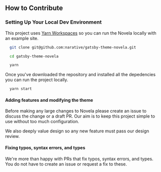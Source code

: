 ## How to Contribute

### Setting Up Your Local Dev Environment

This project uses [Yarn Workspaces](https://yarnpkg.com/lang/en/docs/workspaces/) so you can run the Novela locally with an example site.

```sh
  git clone git@github.com:narative/gatsby-theme-novela.git

  cd gatsby-theme-novela

  yarn
```

Once you've downloaded the repository and installed all the depedencies you can run the project locally.

```sh
  yarn start
```

#### Adding features and modifying the theme

Before making any large changes to Novela please create an issue to discuss the change or a draft PR. Our aim is to keep this project simple to use without too much configuration.

We also deeply value design so any new feature must pass our design review.

#### Fixing typos, syntax errors, and types

We're more than happy with PRs that fix typos, syntax errors, and types. You do not have to create an issue or request a fix to these.
